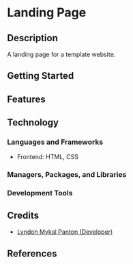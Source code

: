 # Landing Page

## Description

A landing page for a template website.

## Getting Started

## Features

## Technology

### Languages and Frameworks

- Frontend: HTML, CSS

### Managers, Packages, and Libraries

### Development Tools

## Credits

- [Lyndon Mykal Panton (Developer)](https://github.com/lyndonpanton)

## References
